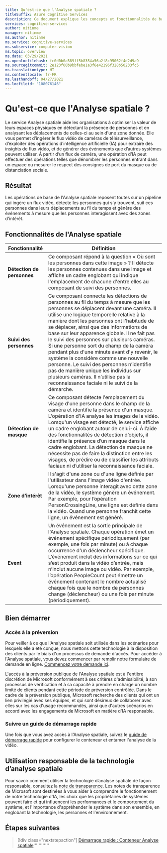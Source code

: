 ```yaml
---
title: Qu'est-ce que l'Analyse spatiale ?
titleSuffix: Azure Cognitive Services
description: Ce document explique les concepts et fonctionnalités de base d'un conteneur Analyse spatiale Vision par ordinateur.
services: cognitive-services
author: nitinme
manager: nitinme
ms.author: nitinme
ms.service: cognitive-services
ms.subservice: computer-vision
ms.topic: overview
ms.date: 03/29/2021
ms.openlocfilehash: fc0d0b0a589ff5b8354a56a2f8c95062f4d2d9a9
ms.sourcegitcommit: 2e123f00b9bbfebe1a3f6e42196f328b50233fc5
ms.translationtype: HT
ms.contentlocale: fr-FR
ms.lasthandoff: 04/27/2021
ms.locfileid: "108076146"
---
```

# <a name="what-is-spatial-analysis"></a>Qu'est-ce que l'Analyse spatiale ?

Le service Analyse spatiale aide les organisations à optimiser la valeur de leurs espaces physiques en détectant la présence de personnes et en analysant les déplacements de celles-ci au sein d'une zone donnée. Elle vous permet d’ingérer le flux vidéo de caméras de télésurveillance, d’exploiter des opérations d’intelligence artificielle (IA) pour extraire des insights de flux vidéo, et de générer des événements que d’autres systèmes peuvent utiliser. À partir d’un flux de caméra, une opération d’IA peut effectuer des opérations telles que dénombrer les personnes entrant dans un espace ou mesurer le respect des consignes de port du masque ou de distanciation sociale.

<!--This documentation contains the following types of articles:
* The [quickstarts](./quickstarts-sdk/analyze-image-client-library.md) are step-by-step instructions that let you make calls to the service and get results in a short period of time. 
* The [how-to guides](./Vision-API-How-to-Topics/HowToCallVisionAPI.md) contain instructions for using the service in more specific or customized ways.
* The [conceptual articles](tbd) provide in-depth explanations of the service's functionality and features.
* The [tutorials](./tutorials/storage-lab-tutorial.md) are longer guides that show you how to use this service as a component in broader business solutions.-->

## <a name="what-it-does"></a>Résultat

Les opérations de base de l'Analyse spatiale reposent toutes sur un pipeline qui ingère un flux vidéo, détecte les personnes qui s'y trouvent, suit ces personnes dans leurs déplacements au fil du temps et génère des événements à mesure que les personnes interagissent avec des zones d'intérêt.

## <a name="spatial-analysis-features"></a>Fonctionnalités de l'Analyse spatiale

| Fonctionnalité | Définition |
|------|------------|
| **Détection de personnes** | Ce composant répond à la question « Où sont les personnes dans cette image » ? Il détecte les personnes contenues dans une image et affiche un cadre englobant qui indique l'emplacement de chacune d'entre elles au composant de suivi des personnes. |
| **Suivi des personnes** | Ce composant connecte les détections de personnes au fil du temps à mesure que les personnes se déplacent devant une caméra. Il utilise une logique temporelle relative à la manière dont les personnes ont l'habitude de se déplacer, ainsi que des informations de base sur leur apparence globale. Il ne fait pas le suivi des personnes sur plusieurs caméras. Si une personne sort du champ de la caméra pendant plus d'une minute avant d'y revenir, le système la considère comme une nouvelle personne. Le suivi des personnes n’identifie pas de manière unique les individus sur plusieurs caméras. Il n’utilise pas la reconnaissance faciale ni le suivi de la démarche. |
| **Détection de masque** | Ce composant détecte l'emplacement du visage d'une personne dans le champ de la caméra et identifie la présence d'un masque. L'opération d'IA analyse les images de la vidéo. Lorsqu'un visage est détecté, le service affiche un cadre englobant autour de celui-ci. À l’aide des fonctionnalités de détection d’objets, il identifie la présence d’un masque dans le cadre englobant. La détection de masque ne nécessite pas de faire la distinction entre les visages, de prédire ou de classifier les attributs faciaux ni d’utiliser la reconnaissance faciale. |
| **Zone d’intérêt** | Il s'agit d'une zone ou d'une ligne définie par l'utilisateur dans l'image vidéo d'entrée. Lorsqu'une personne interagit avec cette zone de la vidéo, le système génère un événement. Par exemple, pour l’opération PersonCrossingLine, une ligne est définie dans la vidéo. Quand une personne franchit cette ligne, un événement est généré. |
| **Event** | Un événement est la sortie principale de l'Analyse spatiale. Chaque opération émet un événement spécifique périodiquement (par exemple, une fois par minute) ou à chaque occurrence d'un déclencheur spécifique. L’événement inclut des informations sur ce qui s’est produit dans la vidéo d’entrée, mais n’inclut aucune image ou vidéo. Par exemple, l’opération PeopleCount peut émettre un événement contenant le nombre actualisé chaque fois que le nombre de personnes change (déclencheur) ou une fois par minute (périodiquement). |

## <a name="get-started"></a>Bien démarrer

### <a name="public-preview-gating"></a>Accès à la préversion

Pour veiller à ce que l'Analyse spatiale soit utilisée dans les scénarios pour lesquels elle a été conçue, nous mettons cette technologie à la disposition des clients par le biais d'un processus de demande d'accès. Pour accéder à l'Analyse spatiale, vous devez commencer par remplir notre formulaire de demande en ligne. [Commencez votre demande ici](https://aka.ms/csgate).

L'accès à la préversion publique de l'Analyse spatiale est à l'entière discrétion de Microsoft conformément à ses critères d'admissibilité, à son processus de vérification et à sa capacité à prendre en charge un nombre limité de clients pendant cette période de préversion contrôlée. Dans le cadre de la préversion publique, Microsoft recherche des clients qui ont un lien privilégié avec ses équipes, et qui sont désireux de collaborer avec elles sur les cas d'usage recommandés, ainsi que d'autres scénarios en accord avec les engagements de Microsoft en matière d'IA responsable.

### <a name="follow-a-quickstart"></a>Suivre un guide de démarrage rapide

Une fois que vous avez accès à l'Analyse spatiale, suivez le [guide de démarrage rapide](spatial-analysis-container.md) pour configurer le conteneur et entamer l'analyse de la vidéo.

## <a name="responsible-use-of-spatial-analysis-technology"></a>Utilisation responsable de la technologie d’analyse spatiale

Pour savoir comment utiliser la technologie d’analyse spatiale de façon responsable, consultez la [note de transparence](/legal/cognitive-services/computer-vision/transparency-note-spatial-analysis?context=%2fazure%2fcognitive-services%2fComputer-vision%2fcontext%2fcontext). Les notes de transparence de Microsoft sont destinées à vous aider à comprendre le fonctionnement de notre technologie d'IA, les choix que les propriétaires de systèmes peuvent faire et qui influencent les performances et le comportement du système, et l'importance d'appréhender le système dans son ensemble, en englobant la technologie, les personnes et l'environnement.

## <a name="next-steps"></a>Étapes suivantes

> [!div class="nextstepaction"]
> [Démarrage rapide : Conteneur Analyse spatiale](spatial-analysis-container.md)''''''''''''